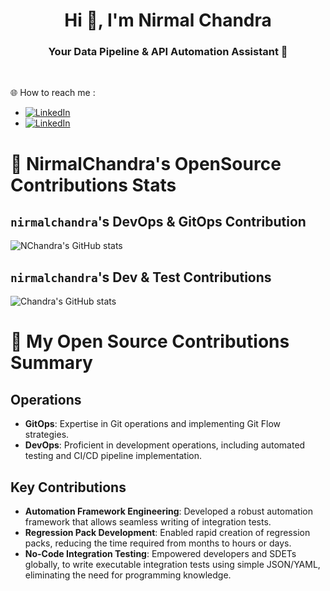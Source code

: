 <h1 align="center">Hi 👋, I'm Nirmal Chandra</h1>
<h3 align="center">Your Data Pipeline & API Automation Assistant 💫</h3>

</br>

🌐 How to reach me : 
- [![LinkedIn](https://img.shields.io/badge/LinkedIn(Connect)-%230077B5.svg?logo=linkedin&logoColor=white)](https://linkedin.com/in/ncnayak)
- [![LinkedIn](https://img.shields.io/badge/Book%20an%20Automation%20Strategy%20Call(Free)-8A2BE2)](https://calendar.app.google/V99mEP5YBxbQ5xig7)

# 🔆 NirmalChandra's OpenSource Contributions Stats

## `nirmalchandra`'s DevOps & GitOps Contribution
![NChandra's GitHub stats](https://github-readme-stats.vercel.app/api?include_all_commits=true&username=authorjapps&show_icons=true&hide_rank=false&hide_title=true)

## `nirmalchandra`'s Dev & Test Contributions
![Chandra's GitHub stats](https://github-readme-stats.vercel.app/api?include_all_commits=true&username=nirmalchandra&show_icons=true&hide_rank=true&hide=stars&hide_title=true)

# 🔆 My Open Source Contributions Summary

## Operations
- **GitOps**: Expertise in Git operations and implementing Git Flow strategies.
- **DevOps**: Proficient in development operations, including automated testing and CI/CD pipeline implementation.

## Key Contributions
- **Automation Framework Engineering**: Developed a robust automation framework that allows seamless writing of integration tests.
- **Regression Pack Development**: Enabled rapid creation of regression packs, reducing the time required from months to hours or days.
- **No-Code Integration Testing**: Empowered developers and SDETs globally, to write executable integration tests using simple JSON/YAML, eliminating the need for programming knowledge.
